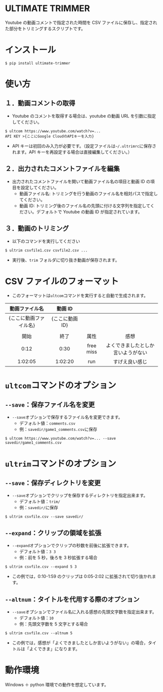 # ULTIMATE TRIMMER

Youtube の動画コメントで指定された時間を CSV ファイルに保存し、指定された部分をトリミングするスクリプトです。

# インストール

```
$ pip install ultimate-trimmer
```

# 使い方

## １．動画コメントの取得

- Youtube のコメントを取得する場合は、youtube の動画 URL を引数に指定してください。

```
$ ultcom https://www.youtube.com/watch?v=...
API KEY >{ここにGoogle CloudのAPIキーを入力}
```

- API キーは初回のみ入力が必要です。（設定ファイルは`~/.ultrimrc`に保存されます。API キーを再設定する場合は直接編集してください。）

## ２．出力されたコメントファイルを編集

- 出力されたコメントファイルを開いて動画ファイル名の項目と動画 ID の項目を設定してください。
  - 動画ファイル名: トリミングを行う動画のファイル名を相対パスで指定してください。
  - 動画 ID: トリミング後のファイル名の先頭に付ける文字列を指定してください。デフォルトで Youtube の動画 ID が指定されています。

## ３．動画のトリミング

- 以下のコマンドを実行してください

```
$ ultrim csvfile1.csv csvfile2.csv ...
```

- 実行後、`trim` フォルダに切り抜き動画が保存されます。

# CSV ファイルのフォーマット

- このフォーマットは`ultcom`コマンドを実行すると自動で生成されます。

|     動画ファイル名     |     動画 ID     |           |                                    |
| :--------------------: | :-------------: | :-------: | :--------------------------------: |
| {ここに動画ファイル名} | {ここに動画 ID} |           |                                    |
|                        |                 |           |                                    |
|          開始          |      終了       |   属性    |                感想                |
|          0:12          |      0:30       | free miss | よくできましたとしか言いようがない |
|        1:02:05         |     1:02:20     |    run    |           すげえ良い感じ           |

# `ultcom`コマンドのオプション

## `--save`：保存ファイル名を変更

- `--save`オプションで保存するファイル名を変更できます。
  - デフォルト値：`comments.csv`
  - 例：`savedir/game1_comments.csv`に保存

```
$ ultcom https://www.youtube.com/watch?v=... --save savedir/game1_comments.csv
```

# `ultrim`コマンドのオプション

## `--save`：保存ディレクトリを変更

- `--save`オプションでクリップを保存するディレクトリを指定出来ます。
  - デフォルト値：`trim/`
  - 例：`savedir/`に保存

```
$ ultrim csvfile.csv --save savedir/
```

## `--expand`：クリップの領域を拡張

- `--expand`オプションでクリップの秒数を前後に拡張できます。
  - デフォルト値：`3 3`
  - 例：前を 5 秒，後ろを 3 秒拡張する場合

```
$ ultrim csvfile.csv --expand 5 3
```

- この例では，0:10-1:59 のクリップは 0:05-2:02 に拡張されて切り抜かれます。

## `--altnum`：タイトルを代用する際のオプション

- `--save`オプションでファイル名に入れる感想の先頭文字数を指定出来ます。
  - デフォルト値：`10`
  - 例：先頭文字数を 5 文字とする場合

```
$ ultrim csvfile.csv --altnum 5
```

- この例では，感想が「よくできましたとしか言いようがない」の場合，タイトルは「よくできま」になります。

# 動作環境

Windows ＋ python 環境での動作を想定しています。
